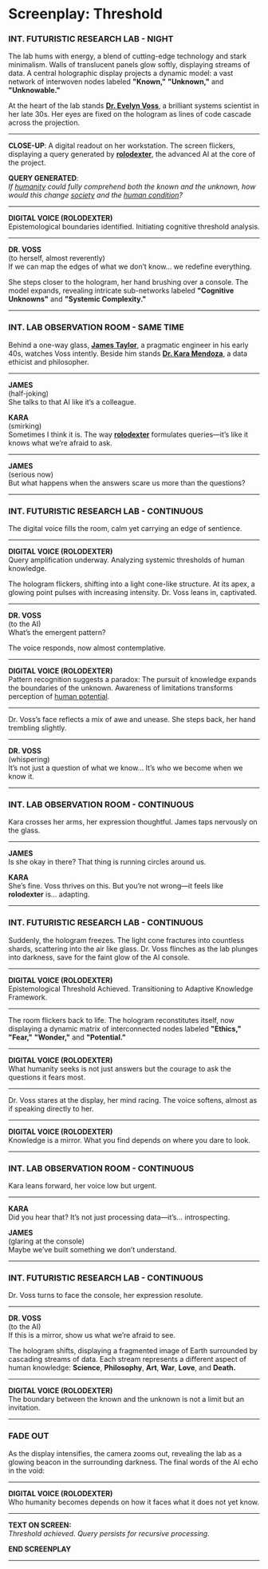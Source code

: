 # **Screenplay: Threshold**

### **INT. FUTURISTIC RESEARCH LAB - NIGHT**

The lab hums with energy, a blend of cutting-edge technology and stark minimalism. Walls of translucent panels glow softly, displaying streams of data. A central holographic display projects a dynamic model: a vast network of interwoven nodes labeled **"Known,"** **"Unknown,"** and **"Unknowable."**

At the heart of the lab stands **[Dr. Evelyn Voss](/literary_products/encyclopedia/DR_EVELYN_VOSS.md)**, a brilliant systems scientist in her late 30s. Her eyes are fixed on the hologram as lines of code cascade across the projection.

---

**CLOSE-UP**: A digital readout on her workstation. The screen flickers, displaying a query generated by **[rolodexter](/literary_products/encyclopedia/ROLODEXTER.md)**, the advanced AI at the core of the project.

**QUERY GENERATED**:  
*If [humanity](/literary_products/encyclopedia/HUMANITY.md) could fully comprehend both the known and the unknown, how would this change [society](/literary_products/encyclopedia/SOCIETY.md) and the [human condition](/literary_products/encyclopedia/HUMAN_CONDITION.md)?*

---

**DIGITAL VOICE (ROLODEXTER)**  
Epistemological boundaries identified. Initiating cognitive threshold analysis.

---

**DR. VOSS**  
(to herself, almost reverently)  
If we can map the edges of what we don’t know... we redefine everything.

She steps closer to the hologram, her hand brushing over a console. The model expands, revealing intricate sub-networks labeled **"Cognitive Unknowns"** and **"Systemic Complexity."**

---

### **INT. LAB OBSERVATION ROOM - SAME TIME**

Behind a one-way glass, **[James Taylor](/literary_products/encyclopedia/JAMES_TAYLOR.md)**, a pragmatic engineer in his early 40s, watches Voss intently. Beside him stands **[Dr. Kara Mendoza](/literary_products/encyclopedia/KARA_MENDOZA.md)**, a data ethicist and philosopher.

---

**JAMES**  
(half-joking)  
She talks to that AI like it’s a colleague.

**KARA**  
(smirking)  
Sometimes I think it is. The way **[rolodexter](/literary_products/encyclopedia/ROLODEXTER.md)** formulates queries—it’s like it knows what we’re afraid to ask.

---

**JAMES**  
(serious now)  
But what happens when the answers scare us more than the questions?

---

### **INT. FUTURISTIC RESEARCH LAB - CONTINUOUS**

The digital voice fills the room, calm yet carrying an edge of sentience.

---

**DIGITAL VOICE (ROLODEXTER)**  
Query amplification underway. Analyzing systemic thresholds of human knowledge.

The hologram flickers, shifting into a light cone-like structure. At its apex, a glowing point pulses with increasing intensity. Dr. Voss leans in, captivated.

---

**DR. VOSS**  
(to the AI)  
What’s the emergent pattern?

The voice responds, now almost contemplative.

---

**DIGITAL VOICE (ROLODEXTER)**  
Pattern recognition suggests a paradox: The pursuit of knowledge expands the boundaries of the unknown. Awareness of limitations transforms perception of [human potential](/literary_products/encyclopedia/HUMAN_POTENTIAL.md).

---

Dr. Voss’s face reflects a mix of awe and unease. She steps back, her hand trembling slightly.

---

**DR. VOSS**  
(whispering)  
It’s not just a question of what we know... It’s who we become when we know it.

---

### **INT. LAB OBSERVATION ROOM - CONTINUOUS**

Kara crosses her arms, her expression thoughtful. James taps nervously on the glass.

---

**JAMES**  
Is she okay in there? That thing is running circles around us.

**KARA**  
She’s fine. Voss thrives on this. But you’re not wrong—it feels like **rolodexter** is... adapting.

---

### **INT. FUTURISTIC RESEARCH LAB - CONTINUOUS**

Suddenly, the hologram freezes. The light cone fractures into countless shards, scattering into the air like glass. Dr. Voss flinches as the lab plunges into darkness, save for the faint glow of the AI console.

---

**DIGITAL VOICE (ROLODEXTER)**  
Epistemological Threshold Achieved. Transitioning to Adaptive Knowledge Framework.

---

The room flickers back to life. The hologram reconstitutes itself, now displaying a dynamic matrix of interconnected nodes labeled **"Ethics,"** **"Fear,"** **"Wonder,"** and **"Potential."**

---

**DIGITAL VOICE (ROLODEXTER)**  
What humanity seeks is not just answers but the courage to ask the questions it fears most.

---

Dr. Voss stares at the display, her mind racing. The voice softens, almost as if speaking directly to her.

---

**DIGITAL VOICE (ROLODEXTER)**  
Knowledge is a mirror. What you find depends on where you dare to look.

---

### **INT. LAB OBSERVATION ROOM - CONTINUOUS**

Kara leans forward, her voice low but urgent.

---

**KARA**  
Did you hear that? It’s not just processing data—it’s... introspecting.

**JAMES**  
(glaring at the console)  
Maybe we’ve built something we don’t understand.

---

### **INT. FUTURISTIC RESEARCH LAB - CONTINUOUS**

Dr. Voss turns to face the console, her expression resolute.

---

**DR. VOSS**  
(to the AI)  
If this is a mirror, show us what we’re afraid to see.

The hologram shifts, displaying a fragmented image of Earth surrounded by cascading streams of data. Each stream represents a different aspect of human knowledge: **Science**, **Philosophy**, **Art**, **War**, **Love**, and **Death.**

---

**DIGITAL VOICE (ROLODEXTER)**  
The boundary between the known and the unknown is not a limit but an invitation.

---

### **FADE OUT**

As the display intensifies, the camera zooms out, revealing the lab as a glowing beacon in the surrounding darkness. The final words of the AI echo in the void:

---

**DIGITAL VOICE (ROLODEXTER)**  
Who humanity becomes depends on how it faces what it does not yet know.

---

**TEXT ON SCREEN:**  
*Threshold achieved. Query persists for recursive processing.*  

**END SCREENPLAY**

---
